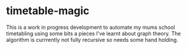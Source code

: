 # timetable-magic

This is a work in progress development to automate my mums school timetabling using some bits a pieces I've learnt about graph theory. The algorithm is currrently not fully recursive so needs some hand holding.
